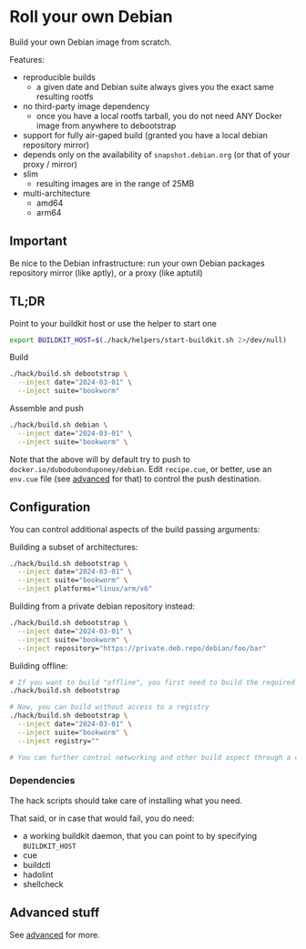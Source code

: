 # Roll your own Debian

Build your own Debian image from scratch.

Features:
 * reproducible builds
   * a given date and Debian suite always gives you the exact same resulting rootfs
 * no third-party image dependency
   * once you have a local rootfs tarball, you do not need ANY Docker image from anywhere to debootstrap
 * support for fully air-gaped build (granted you have a local debian repository mirror)
 * depends only on the availability of `snapshot.debian.org` (or that of your proxy / mirror)
 * slim
   * resulting images are in the range of 25MB
 * multi-architecture
   * amd64
   * arm64

## Important

Be nice to the Debian infrastructure: run your own Debian packages repository mirror (like aptly), or a proxy (like aptutil)

## TL;DR

Point to your buildkit host or use the helper to start one

```bash
export BUILDKIT_HOST=$(./hack/helpers/start-buildkit.sh 2>/dev/null)
```

Build

```bash
./hack/build.sh debootstrap \
  --inject date="2024-03-01" \
  --inject suite="bookworm"
```

Assemble and push 

```bash
./hack/build.sh debian \
  --inject date="2024-03-01" \
  --inject suite="bookworm" \
```

Note that the above will by default try to push to `docker.io/dubodubonduponey/debian`.
Edit `recipe.cue`, or better, use an `env.cue` file (see [advanced](ADVANCED.md) for that) to control
the push destination.

## Configuration

You can control additional aspects of the build passing arguments:

Building a subset of architectures:
```bash
./hack/build.sh debootstrap \
  --inject date="2024-03-01" \
  --inject suite="bookworm" \
  --inject platforms="linux/arm/v6"
```

Building from a private debian repository instead:
```bash
./hack/build.sh debootstrap \
  --inject date="2024-03-01" \
  --inject suite="bookworm" \
  --inject repository="https://private.deb.repo/debian/foo/bar"
```

Building offline:

```bash
# If you want to build "offline", you first need to build the required local rootfs (once, online):
./hack/build.sh debootstrap

# Now, you can build without access to a registry
./hack/build.sh debootstrap \
  --inject date="2024-03-01" \
  --inject suite="bookworm" \
  --inject registry=""

# You can further control networking and other build aspect through a cue environment (see ADVANCED)
```

### Dependencies

The hack scripts should take care of installing what you need.

That said, or in case that would fail, you do need:

* a working buildkit daemon, that you can point to by specifying `BUILDKIT_HOST`
* cue
* buildctl
* hadolint
* shellcheck

## Advanced stuff

See [advanced](ADVANCED.md) for more.
